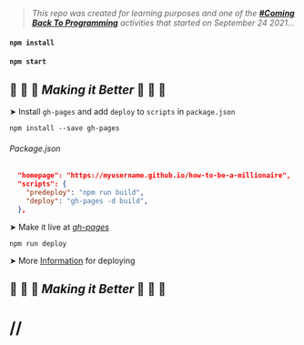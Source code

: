 > _This repo was created for learning purposes and one of the [_**#Coming Back To Programming**_](https://github.com/xvferdy/beginner-portfolio "Beginner Portfolio") activities that started on September 24 2021…_

#### `npm install`
#### `npm start`


## 🔸 🔸 🔸 _Making it Better_ 🔸 🔸 🔸 

➤ Install `gh-pages` and add `deploy` to `scripts` in `package.json`
```
npm install --save gh-pages
```
###### Package.json
```JSON
  "homepage": "https://myusername.github.io/how-to-be-a-millionaire",
  "scripts": {
    "predeploy": "npm run build",
    "deploy": "gh-pages -d build",
  },
```
➤ Make it live at _[gh-pages](https://pages.github.com/ "gh-pages")_
```
npm run deploy
```
➤ More [Information](https://create-react-app.dev/docs/deployment/#github-pages) for deploying

## 🔸 🔸 🔸 _Making it Better_ 🔸 🔸 🔸

# //
